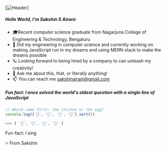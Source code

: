 [![Header](https://raw.githubusercontent.com/gist/obernardovieira/f4ec9b75736a98be5f6198f5ae40b897/raw/2546374e14122f5c0a8c7cc0c49edd07bf5d14cd/dev.gif)]

##### Hello World, I'm Sakshin S Airani:

- 🎓Recent computer science graduate from Nagarjuna College of Engineering & Technology, Bengaluru
- :test_tube: Did my engineering in computer science and currently working on making JavaScript run in my dreams and using MERN stack to make the dreams possible
- 🪐 Looking forward to being hired by a company to can unleash my creativity! 
- :speech_balloon: Ask me about this, that, or literally anything!
- :mailbox: You can reach me sakshinairani@gmail.com

##### Fun fact: I once solved the world's oldest question with a single line of JavaScript
<!-- wi*quL3fcV -->

```javascript
// Which came first: the chicken or the egg?
console.log(['🥚', '🐣', '🐥', '🐔'].sort())

>>> [ '🐔', '🐣', '🐥', '🥚' ]
```
Fun-fact: I sing



⭐️ From Sakshin

